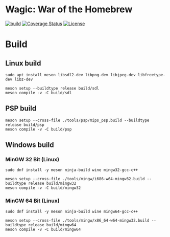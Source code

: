 # Wagic: War of the Homebrew
[![build](https://github.com/zie87/wagic_woth/actions/workflows/build.yml/badge.svg)](https://github.com/zie87/wagic_woth/actions/workflows/build.yml)
[![Coverage Status](https://coveralls.io/repos/github/zie87/wagic_woth/badge.svg?branch=main)](https://coveralls.io/github/zie87/wagic_woth?branch=main)
[![License](https://img.shields.io/badge/License-BSD_3--Clause-blue.svg)](https://opensource.org/licenses/BSD-3-Clause)

# Build

## Linux build

```
sudo apt install meson libsdl2-dev libpng-dev libjpeg-dev libfreetype-dev libz-dev
```

```
meson setup --buildtype release build/sdl
meson compile -v -C build/sdl
```

## PSP build

```
meson setup --cross-file ./tools/psp/mips_psp.build --buildtype release build/psp
meson compile -v -C build/psp
```

## Windows build

### MinGW 32 Bit (Linux)
```
sudo dnf install -y meson ninja-build wine mingw32-gcc-c++
```

```
meson setup --cross-file ./tools/mingw/i686-w64-mingw32.build --buildtype release build/mingw32
meson compile -v -C build/mingw32
```

### MinGW 64 Bit (Linux)
```
sudo dnf install -y meson ninja-build wine mingw64-gcc-c++
```

```
meson setup --cross-file ./tools/mingw/x86_64-w64-mingw32.build --buildtype release build/mingw64
meson compile -v -C build/mingw64
```
